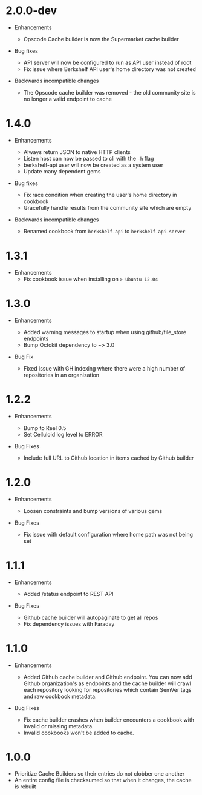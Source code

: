 # 2.0.0-dev

* Enhancements
  * Opscode Cache builder is now the Supermarket cache builder

* Bug fixes
  * API server will now be configured to run as API user instead of root
  * Fix issue where Berkshelf API user's home directory was not created

* Backwards incompatible changes
  * The Opscode cache builder was removed - the old community site is no longer a valid endpoint to cache

# 1.4.0

* Enhancements
  * Always return JSON to native HTTP clients
  * Listen host can now be passed to cli with the `-h` flag
  * berkshelf-api user will now be created as a system user
  * Update many dependent gems

* Bug fixes
  * Fix race condition when creating the user's home directory in cookbook
  * Gracefully handle results from the community site which are empty

* Backwards incompatible changes
  * Renamed cookbook from `berkshelf-api` to `berkshelf-api-server`

# 1.3.1

* Enhancements
  * Fix cookbook issue when installing on `> Ubuntu 12.04`

# 1.3.0

* Enhancements
  * Added warning messages to startup when using github/file_store endpoints
  * Bump Octokit dependency to ~> 3.0

* Bug Fix
  * Fixed issue with GH indexing where there were a high number of repositories in an organization

# 1.2.2

* Enhancements
  * Bump to Reel 0.5
  * Set Celluloid log level to ERROR

* Bug Fixes
  * Include full URL to Github location in items cached by Github builder

# 1.2.0

* Enhancements
  * Loosen constraints and bump versions of various gems

* Bug Fixes
  * Fix issue with default configuration where home path was not being set

# 1.1.1

* Enhancements
  * Added /status endpoint to REST API

* Bug Fixes
  * Github cache builder will autopaginate to get all repos
  * Fix dependency issues with Faraday

# 1.1.0

* Enhancements
  * Added Github cache builder and Github endpoint. You can now add Github organization's as endpoints and the cache builder will crawl each repository looking for repositories which contain SemVer tags and raw cookbook metadata.

* Bug Fixes
  * Fix cache builder crashes when builder encounters a cookbook with invalid or missing metadata.
  * Invalid cookbooks won't be added to cache.

# 1.0.0

* Prioritize Cache Builders so their entries do not clobber one another
* An entire config file is checksumed so that when it changes, the cache is rebuilt
